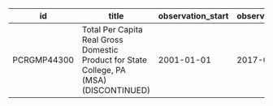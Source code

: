 | id          | title                                                                                   | observation_start   | observation_end   |
|-------------|-----------------------------------------------------------------------------------------|---------------------|-------------------|
| PCRGMP44300 | Total Per Capita Real Gross Domestic Product for State College, PA (MSA) (DISCONTINUED) | 2001-01-01          | 2017-01-01        |